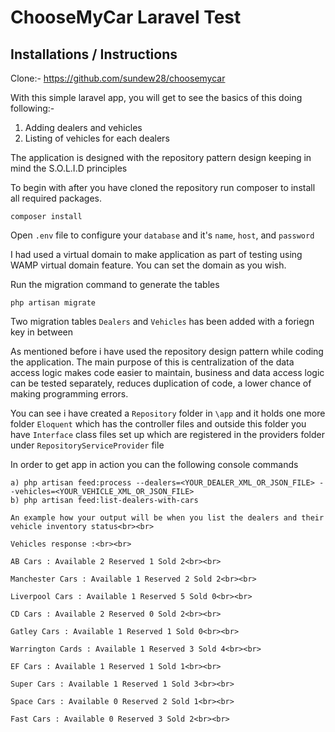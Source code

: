 <p align="center"><h1>ChooseMyCar Laravel Test</h1></p>



## Installations / Instructions

Clone:- https://github.com/sundew28/choosemycar

With this simple laravel app, you will get to see the basics of this doing following:-

1. Adding dealers and vehicles
2. Listing of vehicles for each dealers

The application is designed with the repository pattern design keeping in mind the S.O.L.I.D principles

To begin with after you have cloned the repository run composer to install all required packages.

``` composer install ```

Open `.env` file to configure your `database` and it's `name`, `host`, and `password` 

I had used a virtual domain to make application as part of testing using WAMP virtual domain feature. You can set the domain as you wish.

Run the migration command to generate the tables

``` php artisan migrate ```

Two migration tables `Dealers` and `Vehicles`  has been added with a foriegn key in between

As mentioned before i have used the repository design pattern while coding the application. The main purpose of this is centralization of the data access logic makes code easier to maintain, business and data access logic can be tested separately, reduces duplication of code, a lower chance of making programming errors.

You can see i have created a `Repository` folder in `\app` and it holds one more folder `Eloquent` which has the controller files and outside this folder you have `Interface` class files set up which are registered in the providers folder under `RepositoryServiceProvider` file

In order to get app in action you can the following console commands
	
	a) php artisan feed:process --dealers=<YOUR_DEALER_XML_OR_JSON_FILE> --vehicles=<YOUR_VEHICLE_XML_OR_JSON_FILE>
	b) php artisan feed:list-dealers-with-cars

```
An example how your output will be when you list the dealers and their vehicle inventory status<br><br>

Vehicles response :<br><br>

AB Cars : Available 2 Reserved 1 Sold 2<br><br>

Manchester Cars : Available 1 Reserved 2 Sold 2<br><br>

Liverpool Cars : Available 1 Reserved 5 Sold 0<br><br>

CD Cars : Available 2 Reserved 0 Sold 2<br><br>

Gatley Cars : Available 1 Reserved 1 Sold 0<br><br>

Warrington Cards : Available 1 Reserved 3 Sold 4<br><br>

EF Cars : Available 1 Reserved 1 Sold 1<br><br>

Super Cars : Available 1 Reserved 1 Sold 3<br><br>

Space Cars : Available 0 Reserved 2 Sold 1<br><br>

Fast Cars : Available 0 Reserved 3 Sold 2<br><br>

```
